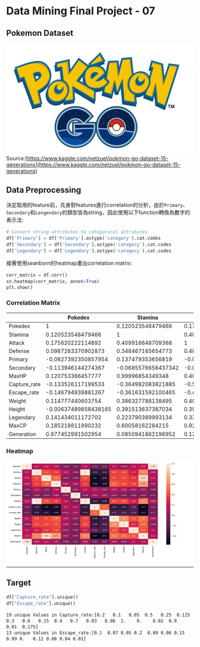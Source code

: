 # Data Mining Final Project - 07
## Pokemon Dataset
![](img/logo.png)
Source:[https://www.kaggle.com/netzuel/pokmon-go-dataset-15-generations](https://www.kaggle.com/netzuel/pokmon-go-dataset-15-generations)

## Data Preprocessing
決定取用的feature前，先身對features進行correlation的分析，由於`Primary`、`Secondary`和`Lengendary`的類型皆為string，因此使用以下function轉換為數字的表示法:

```python
# Convert string attributes to categorical attributes
df['Primary'] = df['Primary'].astype('category').cat.codes
df['Secondary'] = df['Secondary'].astype('category').cat.codes
df['Legendary'] = df['Legendary'].astype('category').cat.codes
```
接著使用seanborn的heatmap畫出correlation matrix:
```python
corr_matrix = df.corr()
sn.heatmap(corr_matrix, annot=True)
plt.show()
```
### Correlation Matrix

|              | Pokedex              | Stamina             | Attack              | Defense            | Primary              | Secondary           | MaxHP               | Capture_rate       | Escape_rate          | Weight              | Height               | Legendary           | MaxCP               | Generation          |
|--------------|----------------------|---------------------|---------------------|--------------------|----------------------|---------------------|---------------------|--------------------|----------------------|---------------------|----------------------|---------------------|---------------------|---------------------|
| Pokedex      | 1                    | 0.120523548479466   | 0.175620222114892   | 0.0987283370902873 | -0.0827392350857954  | -0.113946144274367  | 0.120753366457777   | -0.133526117199533 | -0.146794939881267   | 0.114777440603754   | -0.00637489858438165 | 0.141434011172702   | 0.185218811990232   | 0.977452991502954   |
| Stamina      | 0.120523548479466    | 1                   | 0.409916648709368   | 0.348467165654773  | 0.137479353656819    | -0.0685576656437342 | 0.99996854349348    | -0.364982083821885 | -0.361631592100465   | 0.386327788138495   | 0.391513637387034    | 0.223790389993134   | 0.60058162284215    | 0.0850941862196952  |
| Attack       | 0.175620222114892    | 0.409916648709368   | 1                   | 0.487407614642419  | -0.052025778426539   | -0.0782686834614212 | 0.409391757199128   | -0.501927412575266 | -0.410828833333153   | 0.401871517806077   | 0.394972991214527    | 0.332385521403667   | 0.923270827728863   | 0.122374110004443   |
| Defense      | 0.0987283370902873   | 0.348467165654773   | 0.487407614642419   | 1                  | 0.0830145234810126   | 0.0632354622390862  | 0.348522259808728   | -0.484783675498336 | -0.482166081896042   | 0.472485133030148   | 0.405105591835481    | 0.384257609680547   | 0.708355560973073   | 0.0404764951237791  |
| Primary      | -0.0827392350857954  | 0.137479353656819   | -0.052025778426539  | 0.0830145234810126 | 1                    | -0.0222685625844072 | 0.137426650148651   | 0.110998007267998  | -0.00122046448794102 | 0.0924562217861077  | 0.0818672159585654   | 0.00509493700855675 | 0.0136951975396291  | -0.0885185055139187 |
| Secondary    | -0.113946144274367   | -0.0685576656437342 | -0.0782686834614212 | 0.0632354622390862 | -0.0222685625844072  | 1                   | -0.0683366467210663 | 0.0705518401014275 | 0.0574516412811908   | -0.0309347870993126 | -0.0872552515532235  | -0.0808202078839337 | -0.0569506361013429 | -0.108362132743075  |
| MaxHP        | 0.120753366457777    | 0.99996854349348    | 0.409391757199128   | 0.348522259808728  | 0.137426650148651    | -0.0683366467210663 | 1                   | -0.365300375581313 | -0.36192293567865    | 0.386662424720671   | 0.391624193312466    | 0.224283341546061   | 0.600253904202552   | 0.08529390605767    |
| Capture_rate | -0.133526117199533   | -0.364982083821885  | -0.501927412575266  | -0.484783675498336 | 0.110998007267998    | 0.0705518401014275  | -0.365300375581313  | 1                  | 0.499510208466353    | -0.362569630685781  | -0.355134673595774   | -0.211956610357204  | -0.569315434066781  | -0.119957141064652  |
| Escape_rate  | -0.146794939881267   | -0.361631592100465  | -0.410828833333153  | -0.482166081896042 | -0.00122046448794102 | 0.0574516412811908  | -0.36192293567865   | 0.499510208466353  | 1                    | -0.269525023095457  | -0.25577780559174    | -0.261289297124386  | -0.506864719477773  | -0.117181951437937  |
| Weight       | 0.114777440603754    | 0.386327788138495   | 0.401871517806077   | 0.472485133030148  | 0.0924562217861077   | -0.0309347870993126 | 0.386662424720671   | -0.362569630685781 | -0.269525023095457   | 1                   | 0.637847268944309    | 0.426227427968951   | 0.540115889103117   | 0.0825060203123727  |
| Height       | -0.00637489858438165 | 0.391513637387034   | 0.394972991214527   | 0.405105591835481  | 0.0818672159585654   | -0.0872552515532235 | 0.391624193312466   | -0.355134673595774 | -0.25577780559174    | 0.637847268944309   | 1                    | 0.27270954578733    | 0.487338550976867   | -0.0393734849541566 |
| Legendary    | 0.141434011172702    | 0.223790389993134   | 0.332385521403667   | 0.384257609680547  | 0.00509493700855675  | -0.0808202078839337 | 0.224283341546061   | -0.211956610357204 | -0.261289297124386   | 0.426227427968951   | 0.27270954578733     | 1                   | 0.445100191010456   | 0.0996369581928592  |
| MaxCP        | 0.185218811990232    | 0.60058162284215    | 0.923270827728863   | 0.708355560973073  | 0.0136951975396291   | -0.0569506361013429 | 0.600253904202552   | -0.569315434066781 | -0.506864719477773   | 0.540115889103117   | 0.487338550976867    | 0.445100191010456   | 1                   | 0.122806297568225   |
| Generation   | 0.977452991502954    | 0.0850941862196952  | 0.122374110004443   | 0.0404764951237791 | -0.0885185055139187  | -0.108362132743075  | 0.08529390605767    | -0.119957141064652 | -0.117181951437937   | 0.0825060203123727  | -0.0393734849541566  | 0.0996369581928592  | 0.122806297568225   | 1                   |

### Heatmap
![](img/corr.png)

---

## Target

```python
df["Capture_rate"].unique()
df["Escape_rate"].unique()
```




```
19 unique Values in Capture_rate:[0.2   0.1   0.05  0.5   0.25  0.125 0.3   0.6   0.15  0.4   0.7   0.03   0.06  1.    0.    0.02  0.9   0.01  0.175]
13 unique Values in Escape_rate:[0.1  0.07 0.05 0.2  0.09 0.06 0.15 0.99 0.   0.12 0.08 0.04 0.01]
```

